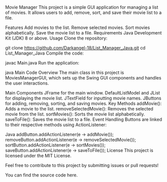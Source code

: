Movie Manager
This project is a simple GUI application for managing a list of movies. It allows users to add, remove, sort, and save their movie list to a file.

Features
Add movies to the list.
Remove selected movies.
Sort movies alphabetically.
Save the movie list to a file.
Requirements
Java Development Kit (JDK) 8 or above.
Usage
Clone the repository:


git clone https://github.com/Darkangel-18/List_Manager_Java.git
cd List_Manager_Java
Compile the code:


javac Main.java
Run the application:


java Main
Code Overview
The main class in this project is MoviesManagerGUI, which sets up the Swing GUI components and handles the user interactions.

Main Components
JFrame for the main window.
DefaultListModel and JList for displaying the movie list.
JTextField for inputting movie names.
JButtons for adding, removing, sorting, and saving movies.
Key Methods
addMovie(): Adds a movie to the list.
removeSelectedMovie(): Removes the selected movie from the list.
sortMovies(): Sorts the movie list alphabetically.
saveToFile(): Saves the movie list to a file.
Event Handling
Buttons are linked to their respective methods using ActionListener:

Java
addButton.addActionListener(e -> addMovie());
removeButton.addActionListener(e -> removeSelectedMovie());
sortButton.addActionListener(e -> sortMovies());
saveButton.addActionListener(e -> saveToFile());
License
This project is licensed under the MIT License.

Feel free to contribute to this project by submitting issues or pull requests!

You can find the source code here.
